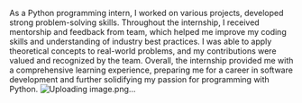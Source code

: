 As a Python programming intern,  I worked on various projects, developed strong problem-solving skills. Throughout the internship, I received mentorship and feedback from team, which helped me improve my coding skills and understanding of industry best practices. I was able to apply theoretical concepts to real-world problems, and my contributions were valued and recognized by the team. Overall, the internship provided me with a comprehensive learning experience, preparing me for a career in software development and further solidifying my passion for programming with Python.
![Uploading image.png…]()
